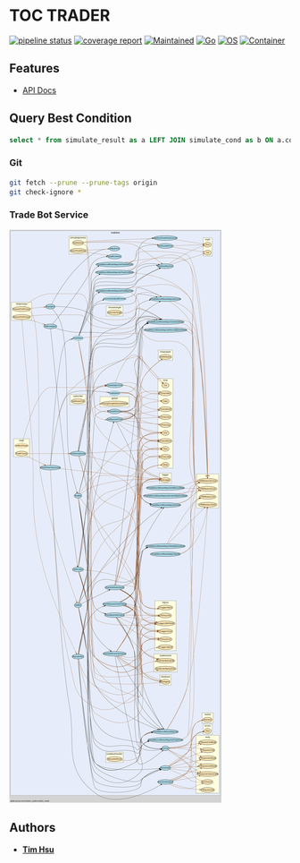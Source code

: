 # TOC TRADER

[![pipeline status](https://gitlab.tocraw.com/root/toc_trader/badges/main/pipeline.svg)](https://gitlab.tocraw.com/root/toc_trader/-/commits/main)
[![coverage report](https://gitlab.tocraw.com/root/toc_trader/badges/main/coverage.svg)](https://gitlab.tocraw.com/root/toc_trader/-/commits/main)
[![Maintained](https://img.shields.io/badge/Maintained-yes-green)](https://gitlab.tocraw.com/root/toc_trader)
[![Go](https://img.shields.io/badge/Go-1.17.2-blue?logo=go&logoColor=blue)](https://golang.org)
[![OS](https://img.shields.io/badge/OS-Linux-orange?logo=linux&logoColor=orange)](https://www.linux.org/)
[![Container](https://img.shields.io/badge/Container-Docker-blue?logo=docker&logoColor=blue)](https://www.docker.com/)

## Features

- [API Docs](http://toc-trader.tocraw.com:6670/swagger/index.html)

## Query Best Condition

```sql
select * from simulate_result as a LEFT JOIN simulate_cond as b ON a.cond_id=b.id WHERE a.positive_days=a.total_days order by balance/trade_count DESC, rsi_high-rsi_low DESC, rsi_low ASC;
```

### Git

```sh
git fetch --prune --prune-tags origin
git check-ignore *
```

### Trade Bot Service

![callvis](./assets/callvis.svg "callvis")

## Authors

- [**Tim Hsu**](https://gitlab.tocraw.com/root)
